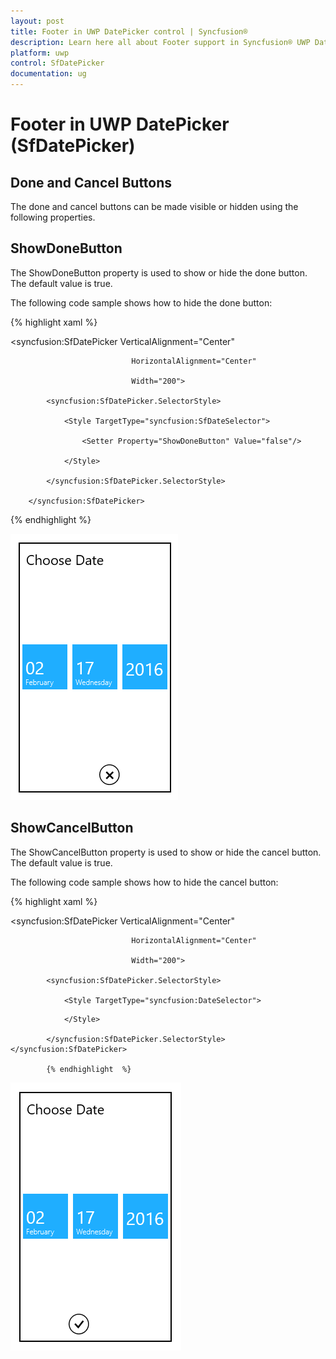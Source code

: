 ```yaml
---
layout: post
title: Footer in UWP DatePicker control | Syncfusion®
description: Learn here all about Footer support in Syncfusion® UWP DatePicker (SfDatePicker) control and more.
platform: uwp
control: SfDatePicker
documentation: ug
---
```


# Footer in UWP DatePicker (SfDatePicker)

## Done and Cancel Buttons

The done and cancel buttons can be made visible or hidden using the following properties.

## ShowDoneButton

The ShowDoneButton property is used to show or hide the done button. The default value is true.

The following code sample shows how to hide the done button:

{% highlight xaml %}

<syncfusion:SfDatePicker VerticalAlignment="Center"

                               HorizontalAlignment="Center"

                               Width="200">

            <syncfusion:SfDatePicker.SelectorStyle>

                <Style TargetType="syncfusion:SfDateSelector">

                    <Setter Property="ShowDoneButton" Value="false"/>

                </Style>

            </syncfusion:SfDatePicker.SelectorStyle>  

        </syncfusion:SfDatePicker>
		
{% endhighlight %}

![Features_img11](Features_images/Features_img11.png)




## ShowCancelButton

The ShowCancelButton property is used to show or hide the cancel button. The default value is true.

The following code sample shows how to hide the cancel button:

{% highlight xaml %}



<syncfusion:SfDatePicker VerticalAlignment="Center"

                               HorizontalAlignment="Center"

                               Width="200">

            <syncfusion:SfDatePicker.SelectorStyle>

                <Style TargetType="syncfusion:DateSelector">

<Setter Property="ShowCancelButton" Value="false"/>

                </Style>

            </syncfusion:SfDatePicker.SelectorStyle>        </syncfusion:SfDatePicker>

			{% endhighlight  %}
			
![Features_img12](Features_images/Features_img12.png)
